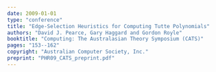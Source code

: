 ```yaml
---
date: 2009-01-01
type: "conference"
title: "Edge-Selection Heuristics for Computing Tutte Polynomials"
authors: "David J. Pearce, Gary Haggard and Gordon Royle"
booktitle: "Computing: The Australasian Theory Symposium (CATS)"
pages: "153--162"
copyright: "Australian Computer Society, Inc."
preprint: "PHR09_CATS_preprint.pdf"
---
```


